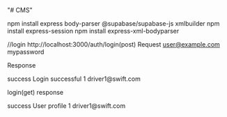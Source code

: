 "# CMS" 


npm install express body-parser @supabase/supabase-js xmlbuilder
npm install express-session
npm install express-xml-bodyparser



//login
http://localhost:3000/auth/login(post)
Request
<login>
  <email>user@example.com</email>
  <password>mypassword</password>
</login>

Response
<?xml version="1.0"?>
<response>
    <status>success</status>
    <message>Login successful</message>
    <user>
        <id>1</id>
        <email>driver1@swift.com</email>
    </user>
</response>



login(get)
response
<?xml version="1.0"?>
<response>
    <status>success</status>
    <message>User profile</message>
    <user>
        <id>1</id>
        <email>driver1@swift.com</email>
    </user>
</response>



